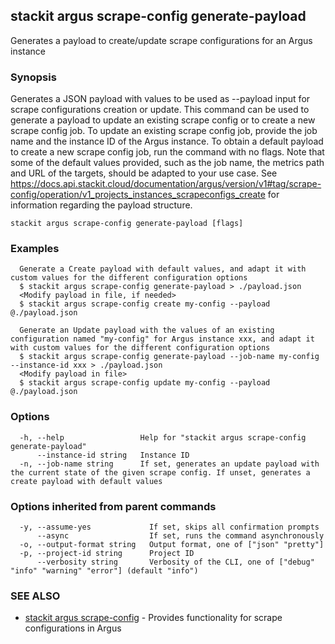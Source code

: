 ## stackit argus scrape-config generate-payload

Generates a payload to create/update scrape configurations for an Argus instance 

### Synopsis

Generates a JSON payload with values to be used as --payload input for scrape configurations creation or update.
This command can be used to generate a payload to update an existing scrape config or to create a new scrape config job.
To update an existing scrape config job, provide the job name and the instance ID of the Argus instance.
To obtain a default payload to create a new scrape config job, run the command with no flags.
Note that some of the default values provided, such as the job name, the metrics path and URL of the targets, should be adapted to your use case.
See https://docs.api.stackit.cloud/documentation/argus/version/v1#tag/scrape-config/operation/v1_projects_instances_scrapeconfigs_create for information regarding the payload structure.


```
stackit argus scrape-config generate-payload [flags]
```

### Examples

```
  Generate a Create payload with default values, and adapt it with custom values for the different configuration options
  $ stackit argus scrape-config generate-payload > ./payload.json
  <Modify payload in file, if needed>
  $ stackit argus scrape-config create my-config --payload @./payload.json

  Generate an Update payload with the values of an existing configuration named "my-config" for Argus instance xxx, and adapt it with custom values for the different configuration options
  $ stackit argus scrape-config generate-payload --job-name my-config --instance-id xxx > ./payload.json
  <Modify payload in file>
  $ stackit argus scrape-config update my-config --payload @./payload.json
```

### Options

```
  -h, --help                 Help for "stackit argus scrape-config generate-payload"
      --instance-id string   Instance ID
  -n, --job-name string      If set, generates an update payload with the current state of the given scrape config. If unset, generates a create payload with default values
```

### Options inherited from parent commands

```
  -y, --assume-yes             If set, skips all confirmation prompts
      --async                  If set, runs the command asynchronously
  -o, --output-format string   Output format, one of ["json" "pretty"]
  -p, --project-id string      Project ID
      --verbosity string       Verbosity of the CLI, one of ["debug" "info" "warning" "error"] (default "info")
```

### SEE ALSO

* [stackit argus scrape-config](./stackit_argus_scrape-config.md)	 - Provides functionality for scrape configurations in Argus

